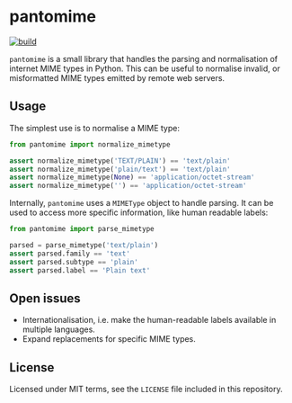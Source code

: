 # pantomime

[![build](https://github.com/alephdata/pantomime/actions/workflows/build.yml/badge.svg)](https://github.com/alephdata/pantomime/actions/workflows/build.yml)

``pantomime`` is a small library that handles the parsing and normalisation
of internet MIME types in Python. This can be useful to normalise invalid,
or misformatted MIME types emitted by remote web servers.

## Usage

The simplest use is to normalise a MIME type:

```python
from pantomime import normalize_mimetype

assert normalize_mimetype('TEXT/PLAIN') == 'text/plain'
assert normalize_mimetype('plain/text') == 'text/plain'
assert normalize_mimetype(None) == 'application/octet-stream'
assert normalize_mimetype('') == 'application/octet-stream'
```

Internally, `pantomime` uses a `MIMEType` object to handle parsing. It can
be used to access more specific information, like human readable labels:

```python
from pantomime import parse_mimetype

parsed = parse_mimetype('text/plain')
assert parsed.family == 'text'
assert parsed.subtype == 'plain'
assert parsed.label == 'Plain text'
```

## Open issues

* Internationalisation, i.e. make the human-readable labels available in
  multiple languages.
* Expand replacements for specific MIME types.

## License

Licensed under MIT terms, see the ``LICENSE`` file included in this repository.